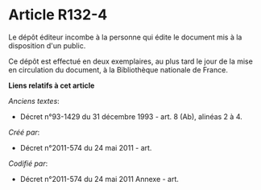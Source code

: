 # Article R132-4

Le dépôt éditeur incombe à la personne qui édite le document mis à la disposition d'un public.

Ce dépôt est effectué en deux exemplaires, au plus tard le jour de la mise en circulation du document, à la Bibliothèque
nationale de France.

**Liens relatifs à cet article**

_Anciens textes_:

  - Décret n°93-1429 du 31 décembre 1993 - art. 8 (Ab), alinéas 2 à 4.

_Créé par_:

  - Décret n°2011-574 du 24 mai 2011  - art.

_Codifié par_:

  - Décret n°2011-574 du 24 mai 2011 Annexe - art.
